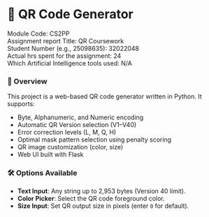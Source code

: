 # 📄 QR Code Generator

Module Code: CS2PP  
Assignment report Title: QR Coursework  
Student Number (e.g., 25098635): 32022048  
Actual hrs spent for the assignment: 24  
Which Artificial Intelligence tools used: N/A  

### 🧭 Overview
This project is a web-based QR code generator written in Python. It supports:
- Byte, Alphanumeric, and Numeric encoding
- Automatic QR Version selection (V1–V40)
- Error correction levels (L, M, Q, H)
- Optimal mask pattern selection using penalty scoring
- QR image customization (color, size)
- Web UI built with Flask

### 🛠 Options Available
- **Text Input**: Any string up to 2,953 bytes (Version 40 limit).
- **Color Picker**: Select the QR code foreground color.
- **Size Input**: Set QR output size in pixels (enter `0` for default).

